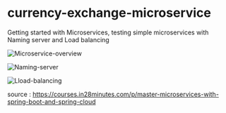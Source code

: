 # currency-exchange-microservice
Getting started with Microservices, testing simple microservices with Naming server and Load balancing

![Microservice-overview](https://user-images.githubusercontent.com/63764427/155869314-234ed5f4-4c0d-473b-a235-fe8f9f57220c.png)

![Naming-server](https://user-images.githubusercontent.com/63764427/155869340-2e2a79b6-3139-441c-aa1e-915ab69b56d2.png)

![Lload-balancing](https://user-images.githubusercontent.com/63764427/155869388-ce5a5cd6-f926-46e8-8998-92db5fd10901.png)

source : https://courses.in28minutes.com/p/master-microservices-with-spring-boot-and-spring-cloud
